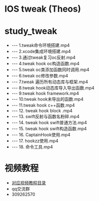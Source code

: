 # IOS tweak (Theos)
# study_tweak
* --- 1.tweak命令环境搭建.mp4
* --- 2.xcode集成环境搭建.mp4
* --- 3.通过tweak复习oc反射.mp4
* --- 4.tweak hook oc构造函数.mp4
* --- 5.tweak oc类添加函数同时调用.mp4
* --- 6.tweak oc修改参数.mp4
* --- 7.tweak 遍历所有动态库与框架.mp4
* --- 8.tweak hook动态库导入导出函数.mp4
* --- 9.tweak hook framework.mp4
* --- 10.tweak hook未导出的函数.mp4
* --- 11.tweak hook c++函数.mp4
* --- 12. tweak hook block .mp4
* --- 13. swift反射与函数名粉碎.mp4
* --- 14. tweak hook swift普通方法.mp4
* --- 15. tweak hook swift构造函数.mp4
* --- 16. CaptainHook使用.mp4
* --- 17. hookzz使用.mp4
* --- 18. 命令工具.mp4

# 视频教程
* [对应视频教程目录](https://github.com/haidragon/haidragon_study)
* qq交流群 
* 309262570 
